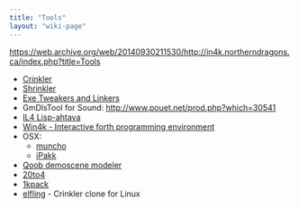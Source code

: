 ```yaml
---
title: "Tools"
layout: "wiki-page"
---
```


https://web.archive.org/web/20140930211530/http://in4k.northerndragons.ca/index.php?title=Tools

* [Crinkler](http://crinkler.net/)
* [Shrinkler](https://bitbucket.org/askeksa/shrinkler)
* [Exe Tweakers and Linkers](exe-tweakers-and-linkers)
* GmDlsTool for Sound: http://www.pouet.net/prod.php?which=30541
* [IL4 Lisp-ahtava](il4-lisp-ahtava)
* [Win4k - Interactive forth programming environment](http://neoscientists.org/~plex/win4k/index.html)
* OSX:
    * [muncho](http://www.pouet.net/prod.php?which=51324)
    * [iPakk](http://www.pouet.net/prod.php?which=29185)
* [Qoob demoscene modeler](http://qoob.weebly.com/)
* [20to4](http://20to4.net/)
* [1kpack](http://www.pouet.net/prod.php?which=52796)
* [elfling](http://www.pouet.net/prod.php?which=64325) - Crinkler clone for Linux
